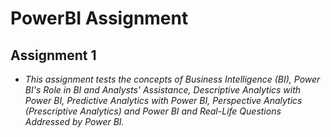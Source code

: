 # PowerBI Assignment

## Assignment 1
   - *This assignment tests the concepts of Business Intelligence (BI), Power BI's Role in BI and Analysts' Assistance, Descriptive Analytics with Power BI, Predictive Analytics with Power BI, Perspective Analytics (Prescriptive Analytics) and Power BI and Real-Life Questions Addressed by Power BI.*
